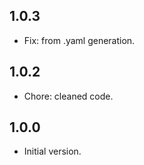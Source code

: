 ## 1.0.3

- Fix: from .yaml generation.

## 1.0.2

- Chore: cleaned code.

## 1.0.0

- Initial version.
